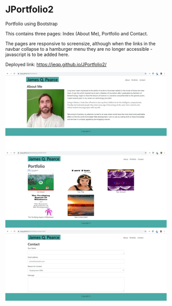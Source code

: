# JPortfolio2
Portfolio using Bootstrap

This contains three pages: Index (About Me), Portfolio and Contact. 

The pages are responsive to screensize, although when the links in the navbar collapse to a hamburger menu they are no longer accessible - javascript is to be added here. 

Deployed link:
https://jeqp.github.io/JPortfolio2/

![About Me](https://github.com/JEQP/JPortfolio2/blob/master/jportfolio2Index.jpg)
![Portfolio](https://github.com/JEQP/JPortfolio2/blob/master/jportfolio2portfolio.jpg)
![Contact](https://github.com/JEQP/JPortfolio2/blob/master/jportfolio2contact.jpg)

